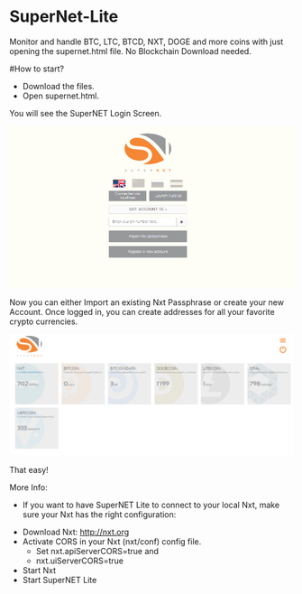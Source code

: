 # SuperNet-Lite
Monitor and handle BTC, LTC, BTCD, NXT, DOGE and more coins with just opening the supernet.html file. No Blockchain Download needed.

#How to start?

* Download the files. 
* Open supernet.html.

You will see the SuperNET Login Screen.

![Alt text](/start.png?raw=true "SuperNET Dashboard Screenshot")
 
Now you can either Import an existing Nxt Passphrase or create your new Account.
Once logged in, you can create addresses for all your favorite crypto currencies. 

![Alt text](/sup_dash.png?raw=true "SuperNET Dashboard Screenshot")

That easy!


More Info:

- If you want to have SuperNET Lite to connect to your local Nxt, make sure your Nxt has the right configuration:

* Download Nxt: http://nxt.org 
* Activate CORS in your Nxt (nxt/conf) config file. 
	- Set nxt.apiServerCORS=true and 
	- nxt.uiServerCORS=true 
* Start Nxt
* Start SuperNET Lite